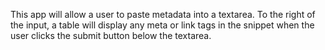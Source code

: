 This app will allow a user to paste metadata into a textarea.  To the right of the input, a table will display any meta or link tags in the snippet when the user clicks the submit button below the textarea.
